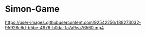 # Simon-Game

https://user-images.githubusercontent.com/92542256/188273032-95926c6d-b5be-4976-b0da-1a7a9ea76560.mp4

